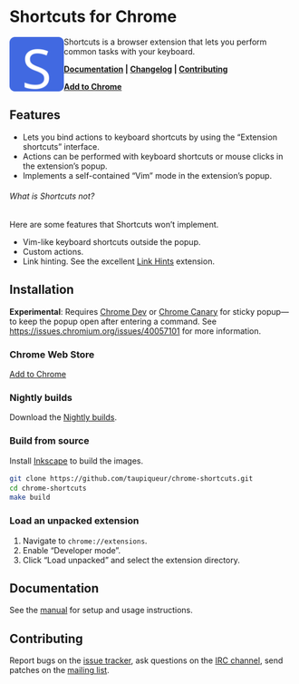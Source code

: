 # Shortcuts for Chrome

<img src="assets/shortcuts-logo.svg" alt="" width="96" height="96" align="left">

Shortcuts is a browser extension that lets you perform common tasks with your keyboard.

**[Documentation] | [Changelog] | [Contributing]**

**[Add to Chrome]**

[Documentation]: docs/manual.md
[Changelog]: CHANGELOG.md
[Contributing]: CONTRIBUTING.md
[Add to Chrome]: https://chromewebstore.google.com/detail/shortcuts/kblochbjinbdokphljadjabpkbcibenj

## Features

- Lets you bind actions to keyboard shortcuts by using the “Extension shortcuts” interface.
- Actions can be performed with keyboard shortcuts or mouse clicks in the extension’s popup.
- Implements a self-contained “Vim” mode in the extension’s popup.

###### What is Shortcuts _not_?

Here are some features that Shortcuts won’t implement.

- Vim-like keyboard shortcuts outside the popup.
- Custom actions.
- Link hinting. See the excellent [Link Hints] extension.

[Link Hints]: https://lydell.github.io/LinkHints/

## Installation

**Experimental**: Requires [Chrome Dev] or [Chrome Canary] for sticky popup—to keep the popup open after entering a command.
See https://issues.chromium.org/issues/40057101 for more information.

[Chrome Dev]: https://google.com/chrome/dev/
[Chrome Canary]: https://google.com/chrome/canary/

### Chrome Web Store

[Add to Chrome](https://chromewebstore.google.com/detail/shortcuts/kblochbjinbdokphljadjabpkbcibenj)

### Nightly builds

Download the [Nightly builds].

[Nightly builds]: https://github.com/taupiqueur/chrome-shortcuts/releases/nightly

### Build from source

Install [Inkscape] to build the images.

[Inkscape]: https://inkscape.org

``` sh
git clone https://github.com/taupiqueur/chrome-shortcuts.git
cd chrome-shortcuts
make build
```

### Load an unpacked extension

1. Navigate to `chrome://extensions`.
2. Enable “Developer mode”.
3. Click “Load unpacked” and select the extension directory.

## Documentation

See the [manual] for setup and usage instructions.

[Manual]: docs/manual.md

## Contributing

Report bugs on the [issue tracker],
ask questions on the [IRC channel],
send patches on the [mailing list].

[Issue tracker]: https://github.com/taupiqueur/chrome-shortcuts/issues
[IRC channel]: https://web.libera.chat/gamja/#taupiqueur
[Mailing list]: https://github.com/taupiqueur/chrome-shortcuts/pulls
